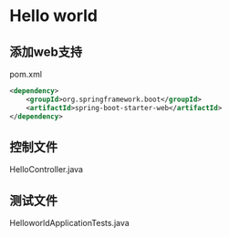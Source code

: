 # Hello world
## 添加web支持
pom.xml
```xml
<dependency>
    <groupId>org.springframework.boot</groupId>
    <artifactId>spring-boot-starter-web</artifactId>
</dependency>
```
## 控制文件
HelloController.java
## 测试文件
HelloworldApplicationTests.java
